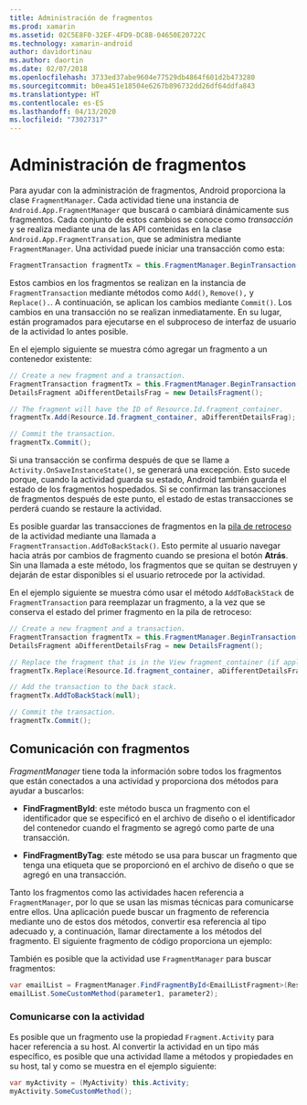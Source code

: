 ```yaml
---
title: Administración de fragmentos
ms.prod: xamarin
ms.assetid: 02C5E8F0-32EF-4FD9-DC8B-04650E20722C
ms.technology: xamarin-android
author: davidortinau
ms.author: daortin
ms.date: 02/07/2018
ms.openlocfilehash: 3733ed37abe9604e77529db4864f601d2b473280
ms.sourcegitcommit: b0ea451e18504e6267b896732dd26df64ddfa843
ms.translationtype: HT
ms.contentlocale: es-ES
ms.lasthandoff: 04/13/2020
ms.locfileid: "73027317"
---
```

# <a name="managing-fragments"></a>Administración de fragmentos

Para ayudar con la administración de fragmentos, Android proporciona la clase `FragmentManager`. Cada actividad tiene una instancia de `Android.App.FragmentManager` que buscará o cambiará dinámicamente sus fragmentos. Cada conjunto de estos cambios se conoce como *transacción* y se realiza mediante una de las API contenidas en la clase `Android.App.FragmentTransation`, que se administra mediante `FragmentManager`. Una actividad puede iniciar una transacción como esta:

```csharp
FragmentTransaction fragmentTx = this.FragmentManager.BeginTransaction();
```

Estos cambios en los fragmentos se realizan en la instancia de `FragmentTransaction` mediante métodos como `Add()`, `Remove(),` y `Replace().`. A continuación, se aplican los cambios mediante `Commit()`. Los cambios en una transacción no se realizan inmediatamente.
En su lugar, están programados para ejecutarse en el subproceso de interfaz de usuario de la actividad lo antes posible.

En el ejemplo siguiente se muestra cómo agregar un fragmento a un contenedor existente:

```csharp
// Create a new fragment and a transaction.
FragmentTransaction fragmentTx = this.FragmentManager.BeginTransaction();
DetailsFragment aDifferentDetailsFrag = new DetailsFragment();

// The fragment will have the ID of Resource.Id.fragment_container.
fragmentTx.Add(Resource.Id.fragment_container, aDifferentDetailsFrag);

// Commit the transaction.
fragmentTx.Commit();
```

Si una transacción se confirma después de que se llame a `Activity.OnSaveInstanceState()`, se generará una excepción. Esto sucede porque, cuando la actividad guarda su estado, Android también guarda el estado de los fragmentos hospedados. Si se confirman las transacciones de fragmentos después de este punto, el estado de estas transacciones se perderá cuando se restaure la actividad.

Es posible guardar las transacciones de fragmentos en la [pila de retroceso](https://developer.android.com/guide/topics/fundamentals/tasks-and-back-stack.html) de la actividad mediante una llamada a `FragmentTransaction.AddToBackStack()`. Esto permite al usuario navegar hacia atrás por cambios de fragmento cuando se presiona el botón **Atrás**. Sin una llamada a este método, los fragmentos que se quitan se destruyen y dejarán de estar disponibles si el usuario retrocede por la actividad.

En el ejemplo siguiente se muestra cómo usar el método `AddToBackStack` de `FragmentTransaction` para reemplazar un fragmento, a la vez que se conserva el estado del primer fragmento en la pila de retroceso:

```csharp
// Create a new fragment and a transaction.
FragmentTransaction fragmentTx = this.FragmentManager.BeginTransaction();
DetailsFragment aDifferentDetailsFrag = new DetailsFragment();

// Replace the fragment that is in the View fragment_container (if applicable).
fragmentTx.Replace(Resource.Id.fragment_container, aDifferentDetailsFrag);

// Add the transaction to the back stack.
fragmentTx.AddToBackStack(null);

// Commit the transaction.
fragmentTx.Commit();
```

## <a name="communicating-with-fragments"></a>Comunicación con fragmentos

*FragmentManager* tiene toda la información sobre todos los fragmentos que están conectados a una actividad y proporciona dos métodos para ayudar a buscarlos:

- **FindFragmentById**: este método busca un fragmento con el identificador que se especificó en el archivo de diseño o el identificador del contenedor cuando el fragmento se agregó como parte de una transacción.

- **FindFragmentByTag**: este método se usa para buscar un fragmento que tenga una etiqueta que se proporcionó en el archivo de diseño o que se agregó en una transacción.

Tanto los fragmentos como las actividades hacen referencia a `FragmentManager`, por lo que se usan las mismas técnicas para comunicarse entre ellos. Una aplicación puede buscar un fragmento de referencia mediante uno de estos dos métodos, convertir esa referencia al tipo adecuado y, a continuación, llamar directamente a los métodos del fragmento. El siguiente fragmento de código proporciona un ejemplo:

También es posible que la actividad use `FragmentManager` para buscar fragmentos:

```csharp
var emailList = FragmentManager.FindFragmentById<EmailListFragment>(Resource.Id.email_list_fragment);
emailList.SomeCustomMethod(parameter1, parameter2);
```

### <a name="communicating-with-the-activity"></a>Comunicarse con la actividad

Es posible que un fragmento use la propiedad `Fragment.Activity` para hacer referencia a su host. Al convertir la actividad en un tipo más específico, es posible que una actividad llame a métodos y propiedades en su host, tal y como se muestra en el ejemplo siguiente:

```csharp
var myActivity = (MyActivity) this.Activity;
myActivity.SomeCustomMethod();
```
